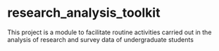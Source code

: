 # research_analysis_toolkit
This project is a module to facilitate routine activities carried out in the analysis of research and survey data of undergraduate students
